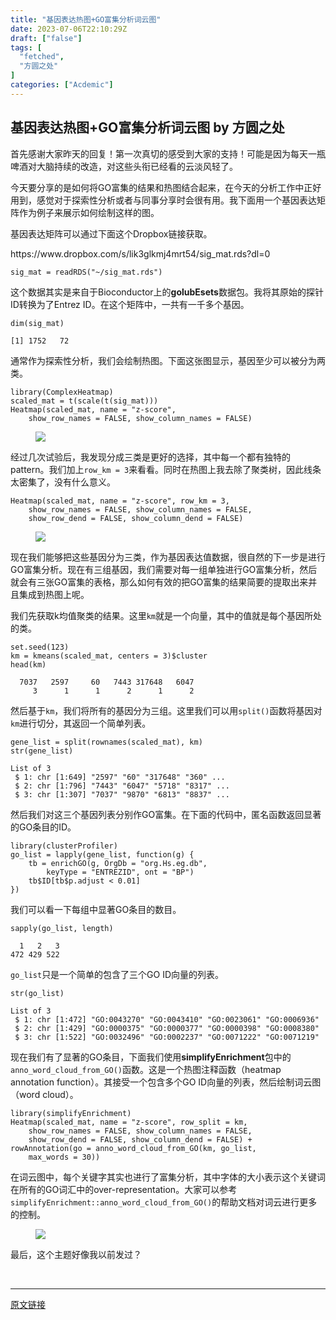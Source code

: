 ```yaml
---
title: "基因表达热图+GO富集分析词云图"
date: 2023-07-06T22:10:29Z
draft: ["false"]
tags: [
  "fetched",
  "方圆之处"
]
categories: ["Acdemic"]
---
```

基因表达热图+GO富集分析词云图 by 方圆之处
------
<div><section data-tool="mdnice编辑器" data-website="https://www.mdnice.com"><p data-tool="mdnice编辑器">首先感谢大家昨天的回复！第一次真切的感受到大家的支持！可能是因为每天一瓶啤酒对大脑持续的改造，对这些头衔已经看的云淡风轻了。</p><p data-tool="mdnice编辑器">今天要分享的是如何将GO富集的结果和热图结合起来，在今天的分析工作中正好用到，感觉对于探索性分析或者与同事分享时会很有用。我下面用一个基因表达矩阵作为例子来展示如何绘制这样的图。</p><p data-tool="mdnice编辑器">基因表达矩阵可以通过下面这个Dropbox链接获取。</p><p data-tool="mdnice编辑器"><span>https://www.dropbox.com/s/lik3glkmj4mrt54/sig_mat.rds?dl=0</span></p><pre data-tool="mdnice编辑器"><code>sig_mat = readRDS(<span>"~/sig_mat.rds"</span>)<br></code></pre><p data-tool="mdnice编辑器">这个数据其实是来自于Bioconductor上的<strong>golubEsets</strong>数据包。我将其原始的探针ID转换为了Entrez ID。在这个矩阵中，一共有一千多个基因。</p><pre data-tool="mdnice编辑器"><code>dim(sig_mat)<br></code></pre><pre data-tool="mdnice编辑器"><code>[1] 1752   72<br></code></pre><p data-tool="mdnice编辑器">通常作为探索性分析，我们会绘制热图。下面这张图显示，基因至少可以被分为两类。</p><pre data-tool="mdnice编辑器"><code><span>library</span>(ComplexHeatmap)<br>scaled_mat = t(scale(t(sig_mat)))<br>Heatmap(scaled_mat, name = <span>"z-score"</span>,<br>    show_row_names = <span>FALSE</span>, show_column_names = <span>FALSE</span>)<br></code></pre><figure data-tool="mdnice编辑器"><img data-ratio="0.9787234042553191" data-src="https://mmbiz.qpic.cn/mmbiz_png/8yoFdJolUibeHhwz02kjCMXia5AHXpa7c8JibjopYnRdEX2LRCYH7Vx6icfSDg1yic2NyiaIdHbw3NwnWEa6TcVqm7NA/640?wx_fmt=png" data-type="png" data-w="752" src="https://mmbiz.qpic.cn/mmbiz_png/8yoFdJolUibeHhwz02kjCMXia5AHXpa7c8JibjopYnRdEX2LRCYH7Vx6icfSDg1yic2NyiaIdHbw3NwnWEa6TcVqm7NA/640?wx_fmt=png"></figure><p data-tool="mdnice编辑器">经过几次试验后，我发现分成三类是更好的选择，其中每一个都有独特的pattern。我们加上<code>row_km = 3</code>来看看。同时在热图上我去除了聚类树，因此线条太密集了，没有什么意义。</p><pre data-tool="mdnice编辑器"><code>Heatmap(scaled_mat, name = <span>"z-score"</span>, row_km = <span>3</span>,<br>    show_row_names = <span>FALSE</span>, show_column_names = <span>FALSE</span>,<br>    show_row_dend = <span>FALSE</span>, show_column_dend = <span>FALSE</span>)<br></code></pre><figure data-tool="mdnice编辑器"><img data-ratio="0.9787234042553191" data-src="https://mmbiz.qpic.cn/mmbiz_png/8yoFdJolUibeHhwz02kjCMXia5AHXpa7c8OyMYL6M8ib69tk0WsicKsfib3mqCIMjibLOiaHsPltgib23VKuWIicmQ2uXKA/640?wx_fmt=png" data-type="png" data-w="752" src="https://mmbiz.qpic.cn/mmbiz_png/8yoFdJolUibeHhwz02kjCMXia5AHXpa7c8OyMYL6M8ib69tk0WsicKsfib3mqCIMjibLOiaHsPltgib23VKuWIicmQ2uXKA/640?wx_fmt=png"></figure><p data-tool="mdnice编辑器">现在我们能够把这些基因分为三类，作为基因表达值数据，很自然的下一步是进行GO富集分析。现在有三组基因，我们需要对每一组单独进行GO富集分析，然后就会有三张GO富集的表格，那么如何有效的把GO富集的结果简要的提取出来并且集成到热图上呢。</p><p data-tool="mdnice编辑器">我们先获取k均值聚类的结果。这里<code>km</code>就是一个向量，其中的值就是每个基因所处的类。</p><pre data-tool="mdnice编辑器"><code>set.seed(<span>123</span>)<br>km = kmeans(scaled_mat, centers = <span>3</span>)$cluster<br>head(km)<br></code></pre><pre data-tool="mdnice编辑器"><code>  7037   2597     60   7443 317648   6047<br>     3      1      1      2      1      2<br></code></pre><p data-tool="mdnice编辑器">然后基于<code>km</code>，我们将所有的基因分为三组。这里我们可以用<code>split()</code>函数将基因对<code>km</code>进行切分，其返回一个简单列表。</p><pre data-tool="mdnice编辑器"><code>gene_list = split(rownames(scaled_mat), km)<br>str(gene_list)<br></code></pre><pre data-tool="mdnice编辑器"><code>List of 3<br> $ 1: chr [1:649] <span>"2597"</span> <span>"60"</span> <span>"317648"</span> <span>"360"</span> ...<br> $ 2: chr [1:796] <span>"7443"</span> <span>"6047"</span> <span>"5718"</span> <span>"8317"</span> ...<br> $ 3: chr [1:307] <span>"7037"</span> <span>"9870"</span> <span>"6813"</span> <span>"8837"</span> ...<br></code></pre><p data-tool="mdnice编辑器">然后我们对这三个基因列表分别作GO富集。在下面的代码中，匿名函数返回显著的GO条目的ID。</p><pre data-tool="mdnice编辑器"><code><span>library</span>(clusterProfiler)<br>go_list = lapply(gene_list, <span>function</span>(g) {<br>    tb = enrichGO(g, OrgDb = <span>"org.Hs.eg.db"</span>, <br>        keyType = <span>"ENTREZID"</span>, ont = <span>"BP"</span>)<br>    tb$ID[tb$p.adjust &lt; <span>0.01</span>]<br>})<br></code></pre><p data-tool="mdnice编辑器">我们可以看一下每组中显著GO条目的数目。</p><pre data-tool="mdnice编辑器"><code>sapply(go_list, length)<br></code></pre><pre data-tool="mdnice编辑器"><code>  1   2   3<br>472 429 522<br></code></pre><p data-tool="mdnice编辑器"><code>go_list</code>只是一个简单的包含了三个GO ID向量的列表。</p><pre data-tool="mdnice编辑器"><code>str(go_list)<br></code></pre><pre data-tool="mdnice编辑器"><code>List of 3<br> $ 1: chr [1:472] <span>"GO:0043270"</span> <span>"GO:0043410"</span> <span>"GO:0023061"</span> <span>"GO:0006936"</span> ...<br> $ 2: chr [1:429] <span>"GO:0000375"</span> <span>"GO:0000377"</span> <span>"GO:0000398"</span> <span>"GO:0008380"</span> ...<br> $ 3: chr [1:522] <span>"GO:0032496"</span> <span>"GO:0002237"</span> <span>"GO:0071222"</span> <span>"GO:0071219"</span> ...<br></code></pre><p data-tool="mdnice编辑器">现在我们有了显著的GO条目，下面我们使用<strong>simplifyEnrichment</strong>包中的<code>anno_word_cloud_from_GO()</code>函数。这是一个热图注释函数（heatmap annotation function）。其接受一个包含多个GO ID向量的列表，然后绘制词云图（word cloud）。</p><pre data-tool="mdnice编辑器"><code><span>library</span>(simplifyEnrichment)<br>Heatmap(scaled_mat, name = <span>"z-score"</span>, row_split = km,<br>    show_row_names = <span>FALSE</span>, show_column_names = <span>FALSE</span>,<br>    show_row_dend = <span>FALSE</span>, show_column_dend = <span>FALSE</span>) +<br>rowAnnotation(go = anno_word_cloud_from_GO(km, go_list, <br>    max_words = <span>30</span>))<br></code></pre><p data-tool="mdnice编辑器">在词云图中，每个关键字其实也进行了富集分析，其中字体的大小表示这个关键词在所有的GO词汇中的over-representation。大家可以参考<code>simplifyEnrichment::anno_word_cloud_from_GO()</code>的帮助文档对词云进行更多的控制。</p><figure data-tool="mdnice编辑器"><img data-ratio="0.5672131147540984" data-src="https://mmbiz.qpic.cn/mmbiz_png/8yoFdJolUibeHhwz02kjCMXia5AHXpa7c8dlXPKYBxmW3RZ9hC0o1icnVWkLEs8c4BCR6g1Poddx1lVSywMbPlwAw/640?wx_fmt=png" data-type="png" data-w="1220" src="https://mmbiz.qpic.cn/mmbiz_png/8yoFdJolUibeHhwz02kjCMXia5AHXpa7c8dlXPKYBxmW3RZ9hC0o1icnVWkLEs8c4BCR6g1Poddx1lVSywMbPlwAw/640?wx_fmt=png"></figure><p data-tool="mdnice编辑器">最后，这个主题好像我以前发过？</p></section><p><br></p><p><mp-style-type data-value="3"></mp-style-type></p></div>  
<hr>
<a href="https://mp.weixin.qq.com/s/87E8DzQ93wKFXyCTuEFR9w",target="_blank" rel="noopener noreferrer">原文链接</a>
